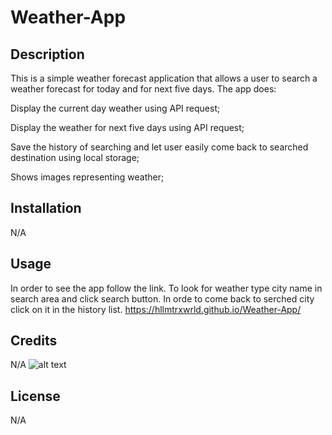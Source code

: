 # Weather-App


## Description
This is a simple weather forecast application that allows a user to search a weather forecast for today and for next five days.
The app does:

Display the current day weather using API request;

Display the weather for next five days using API request;

Save the history of searching and let user easily come back to searched destination using local storage;

Shows images representing weather;


## Installation

N/A

## Usage

In order to see the app follow the link. To look for weather type city name in search area and click search button. In orde to come back to serched city click on it in the history list.
https://hllmtrxwrld.github.io/Weather-App/

## Credits

N/A
![alt text](./Assets/img/screenShot.png.png)
## License

N/A